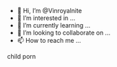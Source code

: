 - 👋 Hi, I’m @Vinroyalnite
- 👀 I’m interested in ...
- 🌱 I’m currently learning ...
- 💞️ I’m looking to collaborate on ...
- 📫 How to reach me ...

<!---
Vinroyalnite/Vinroyalnite is a ✨ special ✨ repository because its `README.md` (this file) appears on your GitHub profile.
You can click the Preview link to take a look at your changes.
--->child porn

